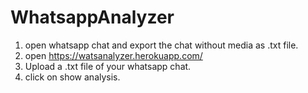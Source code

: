 # WhatsappAnalyzer

1. open whatsapp chat and export the chat without media as .txt file.
2. open https://watsanalyzer.herokuapp.com/
3. Upload a .txt file of your whatsapp chat.
4. click on show analysis.
